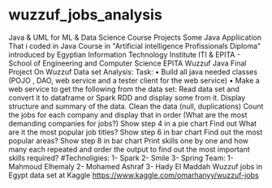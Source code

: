 # wuzzuf_jobs_analysis
Java &amp; UML for ML &amp; Data Science Course Projects Some Java Appliication That i coded in Java Course in "Artificial intelligence Profissionals Diploma" introduced by Egyptian Information Technology Institute ITI &amp; EPITA - School of Engineering and Computer Science EPITA  Wuzzuf  Java Final Project On Wuzzuf Data set Analysis:  Task: • Build all java needed classes (POJO , DAO, web service and a tester client for the web service) • Make a web service to get the following from the data set:  Read data set and convert it to dataframe or Spark RDD and display some from it.  Display structure and summary of the data.  Clean the data (null, duplications)  Count the jobs for each company and display that in order (What are the most demanding companies for jobs?)  Show step 4 in a pie chart  Find out What are it the most popular job titles?  Show step 6 in bar chart  Find out the most popular areas?  Show step 8 in bar chart  Print skills one by one and how many each repeated and order the output to find out the most important skills required?  #Technoligies: 1- Spark 2- Smile 3- Spring  Team: 1- Mahmoud Elhemaly 2- Mohamed Ashraf 3- Hady El Maddah  Wuzzuf jobs in Egypt data set at Kaggle https://www.kaggle.com/omarhanyy/wuzzuf-jobs
